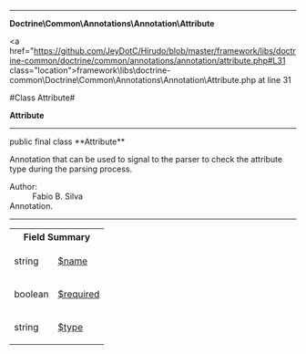 
- - -

**Doctrine\Common\Annotations\Annotation\Attribute**


<a href="https://github.com/JeyDotC/Hirudo/blob/master/framework/libs/doctrine-common/doctrine/common/annotations/annotation/attribute.php#L31 class="location">framework\libs\doctrine-common\Doctrine\Common\Annotations\Annotation\Attribute.php at line 31</a>

#Class Attribute#

**Attribute**




- - -

<p class="signature">public final  class **Attribute**</p>

<div class="comment" id="overview_description"><p>Annotation that can be used to signal to the parser
to check the attribute type during the parsing process.</p></div>

<dl>
<dt>Author:</dt>
<dd>Fabio B. Silva <fabio.bat.silva@gmail.com></dd>
<dt>Annotation.</dt>
</dl>


- - -



<table id="summary_field">
<tr><th colspan="2">Field Summary</th></tr>
<tr>
<td><span class='k'></span> <span class='nx'>string</span></td>
<td class="description"><p class="name" ><a href="#name"> $name</a>
                                </p><p class="description"></p></td>
</tr>
<tr>
<td><span class='k'></span> <span class='nx'>boolean</span></td>
<td class="description"><p class="name" ><a href="#required"> $required</a>
                                </p><p class="description"></p></td>
</tr>
<tr>
<td><span class='k'></span> <span class='nx'>string</span></td>
<td class="description"><p class="name" ><a href="#type"> $type</a>
                                </p><p class="description"></p></td>
</tr>
</table>

